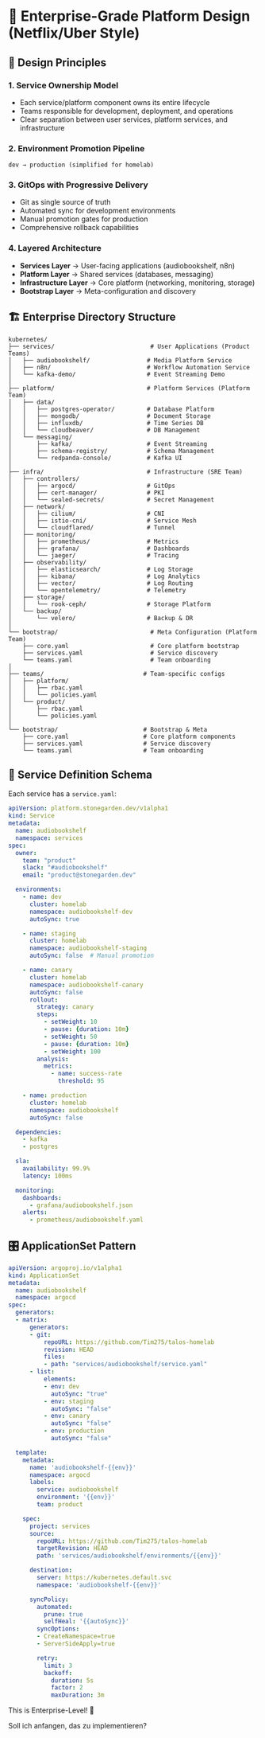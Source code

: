 # 🏢 Enterprise-Grade Platform Design (Netflix/Uber Style)

## 🎯 Design Principles

### 1. **Service Ownership Model**
- Each service/platform component owns its entire lifecycle
- Teams responsible for development, deployment, and operations
- Clear separation between user services, platform services, and infrastructure

### 2. **Environment Promotion Pipeline**
```
dev → production (simplified for homelab)
```

### 3. **GitOps with Progressive Delivery**
- Git as single source of truth
- Automated sync for development environments
- Manual promotion gates for production
- Comprehensive rollback capabilities

### 4. **Layered Architecture**
- **Services Layer** → User-facing applications (audiobookshelf, n8n)
- **Platform Layer** → Shared services (databases, messaging)
- **Infrastructure Layer** → Core platform (networking, monitoring, storage)
- **Bootstrap Layer** → Meta-configuration and discovery

## 🏗️ Enterprise Directory Structure

```
kubernetes/
├── services/                           # User Applications (Product Teams)
│   ├── audiobookshelf/                # Media Platform Service
│   ├── n8n/                           # Workflow Automation Service
│   └── kafka-demo/                    # Event Streaming Demo
│
├── platform/                          # Platform Services (Platform Team)
│   ├── data/
│   │   ├── postgres-operator/         # Database Platform
│   │   ├── mongodb/                   # Document Storage
│   │   ├── influxdb/                  # Time Series DB
│   │   └── cloudbeaver/               # DB Management
│   └── messaging/
│       ├── kafka/                     # Event Streaming
│       ├── schema-registry/           # Schema Management
│       └── redpanda-console/          # Kafka UI
│
├── infra/                             # Infrastructure (SRE Team)
│   ├── controllers/
│   │   ├── argocd/                    # GitOps
│   │   ├── cert-manager/              # PKI
│   │   └── sealed-secrets/            # Secret Management
│   ├── network/
│   │   ├── cilium/                    # CNI
│   │   ├── istio-cni/                 # Service Mesh
│   │   └── cloudflared/               # Tunnel
│   ├── monitoring/
│   │   ├── prometheus/                # Metrics
│   │   ├── grafana/                   # Dashboards
│   │   └── jaeger/                    # Tracing
│   ├── observability/
│   │   ├── elasticsearch/             # Log Storage
│   │   ├── kibana/                    # Log Analytics
│   │   ├── vector/                    # Log Routing
│   │   └── opentelemetry/             # Telemetry
│   ├── storage/
│   │   └── rook-ceph/                 # Storage Platform
│   └── backup/
│       └── velero/                    # Backup & DR
│
└── bootstrap/                          # Meta Configuration (Platform Team)
    ├── core.yaml                       # Core platform bootstrap
    ├── services.yaml                   # Service discovery
    └── teams.yaml                      # Team onboarding
│
├── teams/                            # Team-specific configs
│   ├── platform/
│   │   ├── rbac.yaml
│   │   └── policies.yaml
│   └── product/
│       ├── rbac.yaml
│       └── policies.yaml
│
└── bootstrap/                        # Bootstrap & Meta
    ├── core.yaml                     # Core platform components
    ├── services.yaml                 # Service discovery
    └── teams.yaml                    # Team onboarding
```

## 🔄 Service Definition Schema

Each service has a `service.yaml`:

```yaml
apiVersion: platform.stonegarden.dev/v1alpha1
kind: Service
metadata:
  name: audiobookshelf
  namespace: services
spec:
  owner:
    team: "product"
    slack: "#audiobookshelf"
    email: "product@stonegarden.dev"

  environments:
    - name: dev
      cluster: homelab
      namespace: audiobookshelf-dev
      autoSync: true

    - name: staging
      cluster: homelab
      namespace: audiobookshelf-staging
      autoSync: false  # Manual promotion

    - name: canary
      cluster: homelab
      namespace: audiobookshelf-canary
      autoSync: false
      rollout:
        strategy: canary
        steps:
          - setWeight: 10
          - pause: {duration: 10m}
          - setWeight: 50
          - pause: {duration: 10m}
          - setWeight: 100
        analysis:
          metrics:
            - name: success-rate
              threshold: 95

    - name: production
      cluster: homelab
      namespace: audiobookshelf
      autoSync: false

  dependencies:
    - kafka
    - postgres

  sla:
    availability: 99.9%
    latency: 100ms

  monitoring:
    dashboards:
      - grafana/audiobookshelf.json
    alerts:
      - prometheus/audiobookshelf.yaml
```

## 🎛️ ApplicationSet Pattern

```yaml
apiVersion: argoproj.io/v1alpha1
kind: ApplicationSet
metadata:
  name: audiobookshelf
  namespace: argocd
spec:
  generators:
  - matrix:
      generators:
      - git:
          repoURL: https://github.com/Tim275/talos-homelab
          revision: HEAD
          files:
          - path: "services/audiobookshelf/service.yaml"
      - list:
          elements:
          - env: dev
            autoSync: "true"
          - env: staging
            autoSync: "false"
          - env: canary
            autoSync: "false"
          - env: production
            autoSync: "false"

  template:
    metadata:
      name: 'audiobookshelf-{{env}}'
      namespace: argocd
      labels:
        service: audiobookshelf
        environment: '{{env}}'
        team: product

    spec:
      project: services
      source:
        repoURL: https://github.com/Tim275/talos-homelab
        targetRevision: HEAD
        path: 'services/audiobookshelf/environments/{{env}}'

      destination:
        server: https://kubernetes.default.svc
        namespace: 'audiobookshelf-{{env}}'

      syncPolicy:
        automated:
          prune: true
          selfHeal: '{{autoSync}}'
        syncOptions:
        - CreateNamespace=true
        - ServerSideApply=true

        retry:
          limit: 3
          backoff:
            duration: 5s
            factor: 2
            maxDuration: 3m
```

This is Enterprise-Level! 🎯

Soll ich anfangen, das zu implementieren?